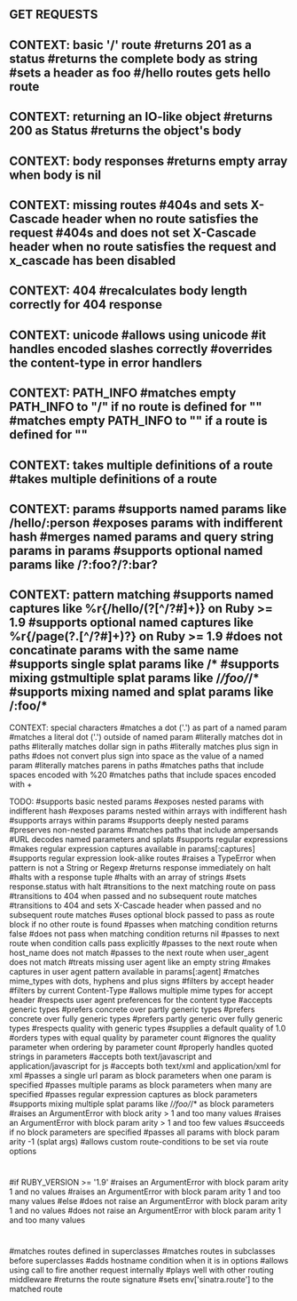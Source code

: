 GET REQUESTS
-----------

CONTEXT: basic '/' route
#returns 201 as a status
#returns the complete body as string
#sets a header as foo
#/hello routes gets hello route
-------------

CONTEXT: returning an IO-like object
#returns 200 as Status
#returns the object's body
---------------

CONTEXT: body responses
#returns empty array when body is nil
----------------

CONTEXT: missing routes
#404s and sets X-Cascade header when no route satisfies the request
#404s and does not set X-Cascade header when no route satisfies the request and x_cascade has been disabled
-----------------

CONTEXT: 404
#recalculates body length correctly for 404 response
-----------

CONTEXT: unicode
#allows using unicode
#it handles encoded slashes correctly
#overrides the content-type in error handlers
--------------------

CONTEXT: PATH_INFO
#matches empty PATH_INFO to "/" if no route is defined for ""
#matches empty PATH_INFO to "" if a route is defined for ""
-----------------------

CONTEXT: takes multiple definitions of a route
#takes multiple definitions of a route
---------------------

CONTEXT: params
#supports named params like /hello/:person
#exposes params with indifferent hash
#merges named params and query string params in params
#supports optional named params like /?:foo?/?:bar?
---------------


CONTEXT: pattern matching
#supports named captures like %r{/hello/(?<person>[^/?#]+)} on Ruby >= 1.9
#supports optional named captures like %r{/page(?<format>.[^/?#]+)?} on Ruby >= 1.9
#does not concatinate params with the same name
#supports single splat params like /*
#supports mixing gstmultiple splat params like /*/foo/*/*
#supports mixing named and splat params like /:foo/*
----------------------------------------

CONTEXT: special characters 
#matches a dot ('.') as part of a named param
#matches a literal dot ('.') outside of named param
#literally matches dot in paths
#literally matches dollar sign in paths
#literally matches plus sign in paths
#does not convert plus sign into space as the value of a named param
#literally matches parens in paths
#matches paths that include spaces encoded with %20
#matches paths that include spaces encoded with +



TODO:
#supports basic nested params
#exposes nested params with indifferent hash
#exposes params nested within arrays with indifferent hash
#supports arrays within params
#supports deeply nested params
#preserves non-nested params
#matches paths that include ampersands
#URL decodes named parameters and splats
#supports regular expressions
#makes regular expression captures available in params[:captures]
#supports regular expression look-alike routes
#raises a TypeError when pattern is not a String or Regexp
#returns response immediately on halt
#halts with a response tuple
#halts with an array of strings
#sets response.status with halt
#transitions to the next matching route on pass
#transitions to 404 when passed and no subsequent route matches
#transitions to 404 and sets X-Cascade header when passed and no subsequent route matches
#uses optional block passed to pass as route block if no other route is found
#passes when matching condition returns false
#does not pass when matching condition returns nil
#passes to next route when condition calls pass explicitly
#passes to the next route when host_name does not match
#passes to the next route when user_agent does not match
#treats missing user agent like an empty string
#makes captures in user agent pattern available in params[:agent]
#matches mime_types with dots, hyphens and plus signs
#filters by accept header
#filters by current Content-Type
#allows multiple mime types for accept header
#respects user agent preferences for the content type
#accepts generic types
#prefers concrete over partly generic types
#prefers concrete over fully generic types
#prefers partly generic over fully generic types
#respects quality with generic types
#supplies a default quality of 1.0
#orders types with equal quality by parameter count
#ignores the quality parameter when ordering by parameter count
#properly handles quoted strings in parameters
#accepts both text/javascript and application/javascript for js
#accepts both text/xml and application/xml for xml
#passes a single url param as block parameters when one param is specified
#passes multiple params as block parameters when many are specified
#passes regular expression captures as block parameters
#supports mixing multiple splat params like /*/foo/*/* as block parameters
#raises an ArgumentError with block arity > 1 and too many values
#raises an ArgumentError with block param arity > 1 and too few values
#succeeds if no block parameters are specified
#passes all params with block param arity -1 (splat args)
#allows custom route-conditions to be set via route options
#
#if RUBY_VERSION >= '1.9'
#raises an ArgumentError with block param arity 1 and no values
#raises an ArgumentError with block param arity 1 and too many values
#else
#does not raise an ArgumentError with block param arity 1 and no values
#does not raise an ArgumentError with block param arity 1 and too many values
#
#matches routes defined in superclasses
#matches routes in subclasses before superclasses
#adds hostname condition when it is in options
#allows using call to fire another request internally
#plays well with other routing middleware
#returns the route signature
#sets env['sinatra.route'] to the matched route
